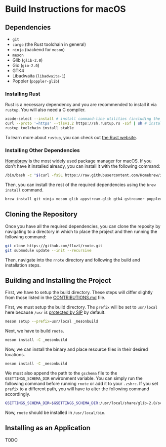 # Build Instructions for macOS

## Dependencies

- `git`
- `cargo` (the Rust toolchain in general)
- `ninja` (backend for `meson`)
- `meson`
- Glib (`glib-2.0`)
- Gio (`gio-2.0`)
- GTK4
- Libadwaita (`libadwaita-1`)
- Poppler (`poppler-glib`)

### Installing Rust

Rust is a necessary dependency and you are recommended to install it via `rustup`. You will also need a C compiler.
```sh
xcode-select --install # install command-line utilities (including the clang compiler)
curl --proto '=https' --tlsv1.2 https://sh.rustup.rs -sSf | sh # install rustup
rustup toolchain install stable
```

To learn more about `rustup`, you can check out [the Rust website](https://www.rust-lang.org/tools/install).

### Installing Other Dependencies

[Homebrew](https://brew.sh) is the most widely used package manager for macOS. If you don't have it installed already, you can install it with the following command:

```sh
/bin/bash -c "$(curl -fsSL https://raw.githubusercontent.com/Homebrew/install/HEAD/install.sh)"
```

Then, you can install the rest of the required dependencies using the `brew install` command.

```sh
brew install git ninja meson glib appstream-glib gtk4 gstreamer poppler desktop-file-utils
```

## Cloning the Repository

Once you have all the required dependencies, you can clone the reposity by navigating to a directory in which to place the project and then running the following command:

```sh
git clone https://github.com/flxzt/rnote.git
git submodule update --init --recursive
```

Then, navigate into the `rnote` directory and following the build and installation steps.

## Building and Installing the Project

First, we have to setup the build directory. These steps will differ slightly from those listed in the [CONTRIBUTIONS.md](https://github.com/flxzt/rnote/blob/main/CONTRIBUTING.md#build-with-meson) file.

First, we must setup the build directory. The `prefix` will be set to `usr/local` here because `/usr` is [protected by SIP](https://support.apple.com/en-us/HT204899) by default.

```sh
meson setup --prefix=usr/local _mesonbuild
```

Next, we have to build `rnote`.

```sh
meson install -C _mesonbuild
```

Now, we can install the binary and place resource files in their desired locations.

```sh
meson install -C _mesonbuild
```

We must also append the path to the `gschema` file to the `GSETTINGS_SCHEMA_DIR` environment variable. You can simply run the following command before running `rnote` or add it to your `.zshrc`. If you set `prefix` to a different path, you will have to alter the following command accordingly.

```sh
GSETTINGS_SCHEMA_DIR=$GSETTINGS_SCHEMA_DIR:/usr/local/share/glib-2.0/schemas
```

Now, `rnote` should be installed in `/usr/local/bin`.

## Installing as an Application

TODO
